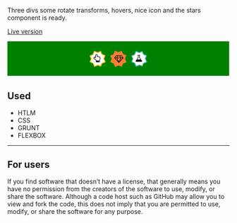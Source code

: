 Three divs some rotate transforms, hovers,  nice icon and the stars component is ready.

[Live version](https://goldyga.github.io/website-Three-Stars_COMPONENT/)

![alt text](https://github.com/Goldyga/website-Three-Stars_COMPONENT/blob/master/stars.png?raw=true)

## Used
* HTLM
* CSS
* GRUNT
* FLEXBOX
---
## For users
If you find software that doesn’t have a license, that generally means you have no permission from the creators of the software to use, modify, or share the software. Although a code host such as GitHub may allow you to view and fork the code, this does not imply that you are permitted to use, modify, or share the software for any purpose.
